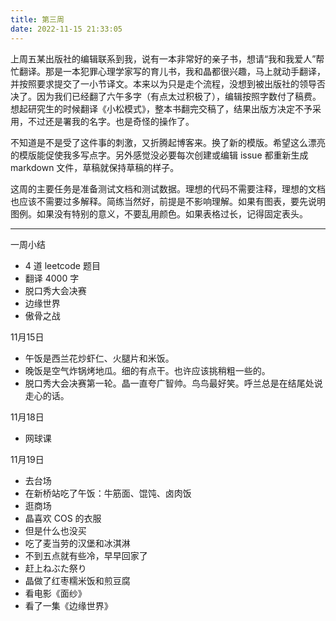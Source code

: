 ```yaml
---
title: 第三周
date: 2022-11-15 21:33:05
---
```

上周五某出版社的编辑联系到我，说有一本非常好的亲子书，想请“我和我爱人”帮忙翻译。那是一本犯罪心理学家写的育儿书，我和晶都很兴趣，马上就动手翻译，并按照要求提交了一小节译文。本来以为只是走个流程，没想到被出版社的领导否决了。因为我们已经翻了六午多字（有点太过积极了），编辑按照字数付了稿费。想起研究生的时候翻译《小松模式》，整本书翻完交稿了，结果出版方决定不予采用，不过还是署我的名字。也是奇怪的操作了。

不知道是不是受了这件事的刺激，又折腾起博客来。换了新的模版。希望这么漂亮的模版能促使我多写点字。另外感觉没必要每次创建或编辑 issue 都重新生成 markdown 文件，草稿就保持草稿的样子。

这周的主要任务是准备测试文档和测试数据。理想的代码不需要注释，理想的文档也应该不需要过多解释。简练当然好，前提是不影响理解。如果有图表，要先说明图例。如果没有特别的意义，不要乱用颜色。如果表格过长，记得固定表头。

----

一周小结
- 4 道 leetcode 题目
- 翻译 4000 字
- 脱口秀大会决赛
- 边缘世界
- 傲骨之战

11月15日
- 午饭是西兰花炒虾仁、火腿片和米饭。
- 晚饭是空气炸锅烤地瓜。细的有点干。也许应该挑稍粗一些的。
- 脱口秀大会决赛第一轮。晶一直夸广智帅。鸟鸟最好笑。呼兰总是在结尾处说走心的话。

11月18日
- 网球课

11月19日
- 去台场
- 在新桥站吃了午饭：牛筋面、馄饨、卤肉饭
- 逛商场
- 晶喜欢 COS 的衣服
- 但是什么也没买
- 吃了麦当劳的汉堡和冰淇淋
- 不到五点就有些冷，早早回家了
- 赶上ねぶた祭り
- 晶做了红枣糯米饭和煎豆腐
- 看电影《面纱》
- 看了一集《边缘世界》